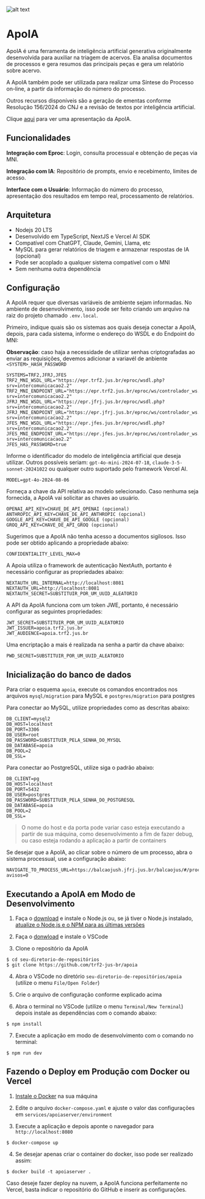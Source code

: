 ![alt text](https://github.com/trf2-jus-br/apoia/blob/main/public/apoia-logo-transp.png?raw=true)

# ApoIA

ApoIA é uma ferramenta de inteligência artificial generativa originalmente desenvolvida para auxiliar na triagem de acervos. Ela analisa documentos de processos e gera resumos das principais peças e gera um relatório sobre acervo.

A ApoIA também pode ser utilizada para realizar uma Síntese do Processo on-line, a partir da informação do número do processo.

Outros recursos disponíveis são a geração de ementas conforme Resolução 156/2024 do CNJ e a revisão de textos por inteligência artificial.

Clique [aqui](https://docs.google.com/presentation/d/1XTmGNOI3O3yaBOEXa5A3ViVHlCy4kvB4e0G2qEmmgLo/edit?usp=sharing) para ver uma apresentação da ApoIA.

## Funcionalidades

**Integração com Eproc**: Login, consulta processual e obtenção de peças via MNI.

**Integração com IA**: Repositório de prompts, envio e recebimento, limites de acesso.

**Interface com  o Usuário**: Informação do número do processo, apresentação dos resultados em tempo real, processamento de relatórios.

## Arquitetura
- Nodejs 20 LTS
- Desenvolvido em TypeScript, NextJS e Vercel AI SDK
- Compatível com ChatGPT, Claude, Gemini, Llama, etc
- MySQL para gerar relatórios de triagem e armazenar respostas de IA (opcional)
- Pode ser acoplado a qualquer sistema compatível com o MNI
- Sem nenhuma outra dependência

## Configuração

A ApoIA requer que diversas variáveis de ambiente sejam informadas. No ambiente de desenvolvimento, isso pode ser feito criando um arquivo na raiz do projeto chamado `.env.local`.

Primeiro, indique quais são os sistemas aos quais deseja conectar a ApoIA, depois, para cada sistema, informe o endereço do WSDL e do Endpoint do MNI:

**Observação**: caso haja a necessidade de utilizar senhas criptografadas ao enviar as requisições, devemos adicionar a variavél de anbiente `<SYSTEM>_HASH_PASSWORD`

```properties
SYSTEMS=TRF2,JFRJ,JFES
TRF2_MNI_WSDL_URL="https://epr.trf2.jus.br/eproc/wsdl.php?srv=intercomunicacao2.2"
TRF2_MNI_ENDPOINT_URL="https://epr.trf2.jus.br/eproc/ws/controlador_ws.php?srv=intercomunicacao2.2"
JFRJ_MNI_WSDL_URL="https://epr.jfrj.jus.br/eproc/wsdl.php?srv=intercomunicacao2.2"
JFRJ_MNI_ENDPOINT_URL="https://epr.jfrj.jus.br/eproc/ws/controlador_ws.php?srv=intercomunicacao2.2"
JFES_MNI_WSDL_URL="https://epr.jfes.jus.br/eproc/wsdl.php?srv=intercomunicacao2.2"
JFES_MNI_ENDPOINT_URL="https://epr.jfes.jus.br/eproc/ws/controlador_ws.php?srv=intercomunicacao2.2"
JFES_HAS_PASSWORD=true
```

Informe o identificador do modelo de inteligência artificial que deseja utilizar. Outros possíveis seriam: `gpt-4o-mini-2024-07-18`, `claude-3-5-sonnet-20241022` ou qualquer outro suportado pelo framework Vercel AI.

```properties
MODEL=gpt-4o-2024-08-06
```

Forneça a chave da API relativa ao modelo selecionado. Caso nenhuma seja fornecida, a ApoIA vai solicitar as chaves ao usuário.

```properties
OPENAI_API_KEY=CHAVE_DE_API_OPENAI (opcional)
ANTHROPIC_API_KEY=CHAVE_DE_API_ANTHROPIC (opcional)
GOOGLE_API_KEY=CHAVE_DE_API_GOOGLE (opcional)
GROQ_API_KEY=CHAVE_DE_API_GROQ (opcional)
```

Sugerimos que a ApoIA não tenha acesso a documentos sigilosos. Isso pode ser obtido aplicando a propriedade abaixo:

```properties
CONFIDENTIALITY_LEVEL_MAX=0
```

A Apoia utiliza o framework de autenticação NextAuth, portanto é necessário configurar as propriedades abaixo:

```properties
NEXTAUTH_URL_INTERNAL=http://localhost:8081
NEXTAUTH_URL=http://localhost:8081
NEXTAUTH_SECRET=SUBSTITUIR_POR_UM_UUID_ALEATORIO
```

A API da ApoIA funciona com um token JWE, portanto, é necessário configurar as seguintes propriedades:

```properties
JWT_SECRET=SUBSTITUIR_POR_UM_UUID_ALEATORIO
JWT_ISSUER=apoia.trf2.jus.br
JWT_AUDIENCE=apoia.trf2.jus.br
```

Uma encriptação a mais é realizada na senha a partir da chave abaixo:

```properties
PWD_SECRET=SUBSTITUIR_POR_UM_UUID_ALEATORIO
```

## Inicialização do banco de dados

Para criar o esquema `apoia`, execute os comandos encontrados nos arquivos `mysql/migration` para MySQL e `postgres/migration` para postgres


Para conectar ao MySQL, utilize propriedades como as descritas abaixo:

```properties
DB_CLIENT=mysql2
DB_HOST=localhost
DB_PORT=3306
DB_USER=root
DB_PASSWORD=SUBSTITUIR_PELA_SENHA_DO_MYSQL
DB_DATABASE=apoia
DB_POOL=2
DB_SSL=
```

Para conectar ao PostgreSQL, utilize siga o padrão abaixo:

```properties
DB_CLIENT=pg
DB_HOST=localhost
DB_PORT=5432
DB_USER=postgres
DB_PASSWORD=SUBSTITUIR_PELA_SENHA_DO_POSTGRESQL
DB_DATABASE=apoia
DB_POOL=2
DB_SSL=
```

> O nome do host e da porta pode variar caso esteja executando a partir de sua máquina, como desenvolvimento a fim de fazer debug, ou caso esteja rodando a aplicação a partir de containers

Se desejar que a ApoIA, ao clicar sobre o número de um processo, abra o sistema processual, use a configuração abaixo:

```properties
NAVIGATE_TO_PROCESS_URL=https://balcaojush.jfrj.jus.br/balcaojus/#/processo/{numero}?avisos=0
```


## Executando a ApoIA em Modo de Desenvolvimento

1. Faça o [download](https://nodejs.org/en/download/prebuilt-installer) e instale o Node.js ou, se já tiver o Node.js instalado, [atualize o Node.js e o NPM para as últimas versões](https://horadecodar.com.br/como-atualizar-node-e-npm-para-ultima-versao/)

2. Faça o [donwload](https://code.visualstudio.com/download) e instale o VSCode

3. Clone o repositório da ApoIA

```shell
$ cd seu-diretorio-de-repositórios
$ git clone https://github.com/trf2-jus-br/apoia
```

4. Abra o VSCode no diretório `seu-diretorio-de-repositórios/apoia` (utilize o menu `File/Open Folder`)

5. Crie o arquivo de configuração conforme explicado acima

6. Abra o terminal no VSCode (utilize o menu `Terminal/New Terminal`) depois instale as dependências com o comando abaixo:

```shell
$ npm install
```

7. Execute a aplicação em modo de desenvolvimento com o comando no terminal:

```shell
$ npm run dev
```

## Fazendo o Deploy em Produção com Docker ou Vercel

1. [Instale o Docker](https://docs.docker.com/get-started/get-docker/) na sua máquina

2. Edite o arquivo `docker-compose.yaml` e ajuste o valor das configurações em `services/apoiaserver/environment`

3. Execute a aplicação e depois aponte o navegador para `http://localhost:8080`

```shell
$ docker-compose up
```

4. Se desejar apenas criar o container do docker, isso pode ser realizado assim:

```shell
$ docker build -t apoiaserver .
```

Caso deseje fazer deploy na nuvem, a ApoIA funciona perfeitamente no Vercel, basta indicar o repositório do GitHub e inserir as configurações.